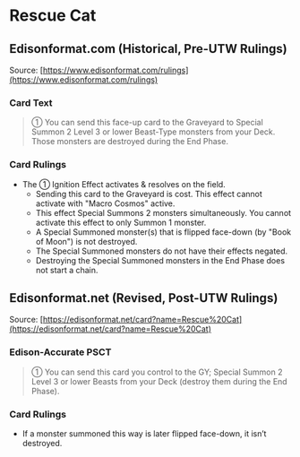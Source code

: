 # Rescue Cat

## Edisonformat.com (Historical, Pre-UTW Rulings)

Source: [https://www.edisonformat.com/rulings](https://www.edisonformat.com/rulings)

### Card Text

> ① You can send this face-up card to the Graveyard to Special Summon 2 Level 3 or lower Beast-Type monsters from your Deck. Those monsters are destroyed during the End Phase.

### Card Rulings

*   The ① Ignition Effect activates & resolves on the field.
    *   Sending this card to the Graveyard is cost. This effect cannot activate with "Macro Cosmos" active.
    *   This effect Special Summons 2 monsters simultaneously. You cannot activate this effect to only Summon 1 monster.
    *   A Special Summoned monster(s) that is flipped face-down (by "Book of Moon") is not destroyed.
    *   The Special Summoned monsters do not have their effects negated.
    *   Destroying the Special Summoned monsters in the End Phase does not start a chain.

## Edisonformat.net (Revised, Post-UTW Rulings)

Source: [https://edisonformat.net/card?name=Rescue%20Cat](https://edisonformat.net/card?name=Rescue%20Cat)

### Edison-Accurate PSCT

> ① You can send this card you control to the GY; Special Summon 2 Level 3 or lower Beasts from your Deck (destroy them during the End Phase).

### Card Rulings

*   If a monster summoned this way is later flipped face-down, it isn’t destroyed.
            